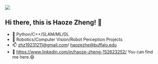 <a href="https://github.com/anuraghazra/github-readme-stats">
  <img align="center" src="https://github-readme-stats-git-masterrstaa-rickstaa.vercel.app/api?username=Zanghu-ze&&show_icons=true&theme=dark" />
</a>
<br>


## Hi there, this is Haoze Zheng! 👋
* 🌱 Python/C++/SLAM/ML/DL
* 👯 Robotics/Computer Vision/Robot Perception Projects
* 📫 zhz19231211@gmail.com/ haozezhe@buffalo.edu
* 🔗 https://www.linkedin.com/in/haoze-zheng-152623252/ You can find me here.😄